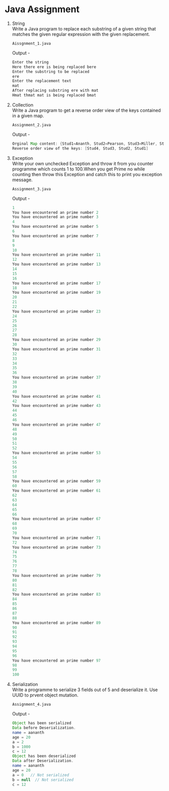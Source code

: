 # Java Assignment
1. String <br>
	Write a Java program to replace each substring of a given string that matches the given regular expression with the given replacement.

	`Aissgnment_1.java`

	Output - 
	```java
	Enter the string
	Here there ere is being replaced bere       
	Enter the substring to be replaced 
	ere
	Enter the replacement text 
	mat
	After replacing substring ere with mat
	Hmat thmat mat is being replaced bmat
	```
2. Collection <br>
	Write a Java program to get a reverse order view of the keys contained in a given map.

	`Assignment_2.java`

	Output - 
	```java
	Orginal Map content: {Stud1=Ananth, Stud2=Pearson, Stud3=Miller, Stud4=John Doe}
	Reverse order view of the keys: [Stud4, Stud3, Stud2, Stud1]
	```
3. Exception <br>
	Write your own unchecked Exception and throw it from you counter programme which counts 1 to 100.When you get Prime no while counting then throw this Exception and catch this to print you exception message.

	`Assignment_3.java`

	Output - 
	```java
	1
	You have encountered an prime number 2
	You have encountered an prime number 3
	4
	You have encountered an prime number 5
	6
	You have encountered an prime number 7
	8
	9
	10
	You have encountered an prime number 11
	12
	You have encountered an prime number 13
	14
	15
	16
	You have encountered an prime number 17
	18
	You have encountered an prime number 19
	20
	21
	22
	You have encountered an prime number 23
	24
	25
	26
	27
	28
	You have encountered an prime number 29
	30
	You have encountered an prime number 31
	32
	33
	34
	35
	36
	You have encountered an prime number 37
	38
	39
	40
	You have encountered an prime number 41
	42
	You have encountered an prime number 43
	44
	45
	46
	You have encountered an prime number 47
	48
	49
	50
	51
	52
	You have encountered an prime number 53
	54
	55
	56
	57
	58
	You have encountered an prime number 59
	60
	You have encountered an prime number 61
	62
	63
	64
	65
	66
	You have encountered an prime number 67
	68
	69
	70
	You have encountered an prime number 71
	72
	You have encountered an prime number 73
	74
	75
	76
	77
	78
	You have encountered an prime number 79
	80
	81
	82
	You have encountered an prime number 83
	84
	85
	86
	87
	88
	You have encountered an prime number 89
	90
	91
	92
	93
	94
	95
	96
	You have encountered an prime number 97
	98
	99
	100
	```
4. Serialization <br>
	Write a programme to serialize 3 fields out of 5 and deserialize it. Use UUID to prvent object mutation.

	`Assignment_4.java`

	Output - 
	```java
	Object has been serialized
	Data before Deserialization.
	name = aananth
	age = 20
	a = 2
	b = 1000
	c = 12
	Object has been deserialized
	Data after Deserialization.
	name = aananth
	age = 20
	a = 0	// Not serialized
	b = null  // Not serialized
	c = 12
	```